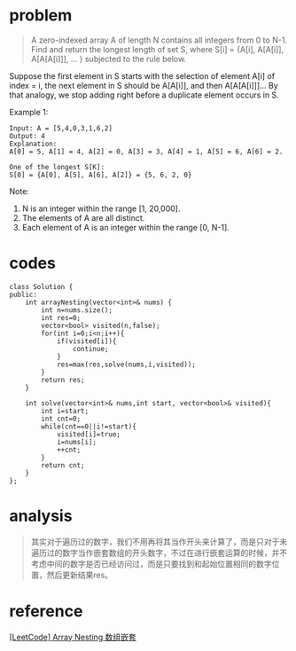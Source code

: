 # problem
>A zero-indexed array A of length N contains all integers from 0 to N-1. Find and return the longest length of set S, where S[i] = {A[i], A[A[i]], A[A[A[i]]], ... } subjected to the rule below.

Suppose the first element in S starts with the selection of element A[i] of index = i, the next element in S should be A[A[i]], and then A[A[A[i]]]… By that analogy, we stop adding right before a duplicate element occurs in S.

Example 1:
```
Input: A = [5,4,0,3,1,6,2]
Output: 4
Explanation: 
A[0] = 5, A[1] = 4, A[2] = 0, A[3] = 3, A[4] = 1, A[5] = 6, A[6] = 2.

One of the longest S[K]:
S[0] = {A[0], A[5], A[6], A[2]} = {5, 6, 2, 0}
```
Note:
1. N is an integer within the range [1, 20,000].
2. The elements of A are all distinct.
3. Each element of A is an integer within the range [0, N-1].

# codes
```
class Solution {
public:
    int arrayNesting(vector<int>& nums) {
        int n=nums.size();
        int res=0;
        vector<bool> visited(n,false);
        for(int i=0;i<n;i++){
            if(visited[i]){
                continue;
            }
            res=max(res,solve(nums,i,visited));
        }
        return res;
    }
    
    int solve(vector<int>& nums,int start, vector<bool>& visited){
        int i=start;
        int cnt=0;
        while(cnt==0||i!=start){
            visited[i]=true;
            i=nums[i];
            ++cnt;
        }
        return cnt;
    }
};
```

# analysis
>其实对于遍历过的数字，我们不用再将其当作开头来计算了，而是只对于未遍历过的数字当作嵌套数组的开头数字，不过在进行嵌套运算的时候，并不考虑中间的数字是否已经访问过，而是只要找到和起始位置相同的数字位置，然后更新结果res。

# reference
[[LeetCode] Array Nesting 数组嵌套][1]

[1]: http://www.cnblogs.com/grandyang/p/6932727.html